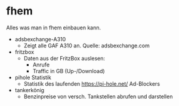 # fhem
Alles was man in fhem einbauen kann.


- adsbexchange-A310
    - Zeigt alle GAF A310 an. Quelle: adsbexchange.com
- fritzbox
    - Daten aus der FritzBox auslesen:
      - Anrufe
      - Traffic in GB (Up-/Download)
- pihole Statistik
    - Statistik des laufenden https://pi-hole.net/ Ad-Blockers
- tankerkönig
    - Benzinpreise von versch. Tankstellen abrufen und darstellen
